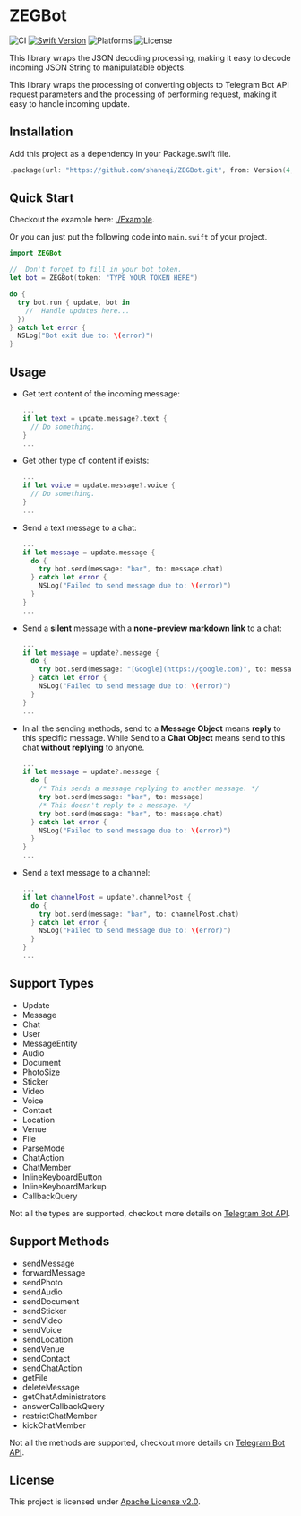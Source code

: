 # ZEGBot

![CI](https://github.com/ShaneQi/ZEGBot/workflows/CI/badge.svg?branch=master)  [![Swift Version](https://img.shields.io/badge/Swift-5-orange.svg?style=flat)](https://swift.org)  ![Platforms](https://img.shields.io/badge/Platforms-OS%20X%20%7C%20Linux%20-blue.svg?style=flat)  ![License](https://img.shields.io/badge/License-Apache-red.svg?style=flat)

This library wraps the JSON decoding processing, making it easy to decode incoming JSON String to manipulatable objects.

This library wraps the processing of converting objects to Telegram Bot API request parameters and the processing of performing request, making it easy to handle incoming update.

## Installation

Add this project as a dependency in your Package.swift file.

```swift
.package(url: "https://github.com/shaneqi/ZEGBot.git", from: Version(4, 2, 2))
```
## Quick Start

Checkout the example here: [./Example](https://github.com/ShaneQi/ZEGBot/tree/master/Example).

Or you can just put the following code into `main.swift` of your project.

```swift
import ZEGBot

//  Don't forget to fill in your bot token.
let bot = ZEGBot(token: "TYPE YOUR TOKEN HERE")

do {
  try bot.run { update, bot in       
    //  Handle updates here...
  })
} catch let error {
  NSLog("Bot exit due to: \(error)") 
}
```

## Usage

- Get text content of the incoming message:
  ```swift
  ...
  if let text = update.message?.text {
    // Do something.
  }
  ...
  ```

- Get other type of content if exists:
  ```swift
  ...
  if let voice = update.message?.voice {
    // Do something.
  }
  ...
  ```

- Send a text message to a chat:
  ```swift
  ...
  if let message = update.message {
    do {
      try bot.send(message: "bar", to: message.chat)
    } catch let error {
      NSLog("Failed to send message due to: \(error)")
    }
  }
  ...
  ```

- Send a **silent** message with a **none-preview markdown link** to a chat:
  ```swift
  ...
  if let message = update?.message {
    do {
      try bot.send(message: "[Google](https://google.com)", to: message.chat, parseMode: .markdown, disableWebPagePreview: true, disableNotification: true)
    } catch let error {
      NSLog("Failed to send message due to: \(error)")
    }
  }
  ...
  ```

- In all the sending methods, send to a **Message Object** means **reply** to this specific message. While Send to a **Chat Object** means send to this chat **without replying** to anyone.
  ```swift
  ...
  if let message = update?.message {
    do {
      /* This sends a message replying to another message. */
      try bot.send(message: "bar", to: message)
      /* This doesn't reply to a message. */
      try bot.send(message: "bar", to: message.chat)
    } catch let error {
      NSLog("Failed to send message due to: \(error)")
    }
  }
  ...
  ```

- Send a text message to a channel:
  ```swift
  ...
  if let channelPost = update?.channelPost {
    do {
      try bot.send(message: "bar", to: channelPost.chat)
    } catch let error {
      NSLog("Failed to send message due to: \(error)")
    }
  }
  ...

## Support Types

- Update
- Message
- Chat
- User
- MessageEntity
- Audio
- Document
- PhotoSize
- Sticker
- Video
- Voice
- Contact
- Location
- Venue
- File
- ParseMode
- ChatAction
- ChatMember
- InlineKeyboardButton
- InlineKeyboardMarkup
- CallbackQuery

Not all the types are supported, checkout more details on [Telegram Bot API](https://core.telegram.org/bots/api#available-types).

## Support Methods

- sendMessage
- forwardMessage
- sendPhoto
- sendAudio
- sendDocument
- sendSticker
- sendVideo
- sendVoice
- sendLocation
- sendVenue
- sendContact
- sendChatAction
- getFile
- deleteMessage
- getChatAdministrators
- answerCallbackQuery
- restrictChatMember
- kickChatMember

Not all the methods are supported, checkout more details on [Telegram Bot API](https://core.telegram.org/bots/api#available-methods).

## License
This project is licensed under [Apache License v2.0](http://www.apache.org/licenses/LICENSE-2.0).

